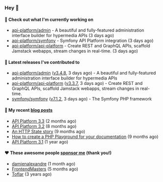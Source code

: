 ### Hey 👋

#### 👷 Check out what I'm currently working on

- [api-platform/admin](https://github.com/api-platform/admin) - A beautiful and fully-featured administration interface builder for hypermedia APIs (3 days ago)
- [api-platform/symfony](https://github.com/api-platform/symfony) - Symfony API Platform integration (3 days ago)
- [api-platform/api-platform](https://github.com/api-platform/api-platform) - Create REST and GraphQL APIs, scaffold Jamstack webapps, stream changes in real-time. (3 days ago)

#### 🔭 Latest releases I've contributed to

- [api-platform/admin](https://github.com/api-platform/admin) ([v3.4.8](https://github.com/api-platform/admin/releases/tag/v3.4.8), 3 days ago) - A beautiful and fully-featured administration interface builder for hypermedia APIs
- [api-platform/api-platform](https://github.com/api-platform/api-platform) ([v3.3.7](https://github.com/api-platform/api-platform/releases/tag/v3.3.7), 3 days ago) - Create REST and GraphQL APIs, scaffold Jamstack webapps, stream changes in real-time.
- [symfony/symfony](https://github.com/symfony/symfony) ([v7.1.2](https://github.com/symfony/symfony/releases/tag/v7.1.2), 3 days ago) - The Symfony PHP framework

#### 📜 My recent [blog posts](https://soyuka.me)

- [API Platform 3.3](https://soyuka.me/api-platform-3.3/) (2 months ago)
- [API Platform 3.2](https://soyuka.me/api-platform-3.2/) (8 months ago)
- [An HTTP State story](https://soyuka.me/http-state-story/) (9 months ago)
- [How to create a PHP Playground for your documentation](https://soyuka.me/how-to-create-a-php-playground-for-your-documentation/) (9 months ago)
- [API Platform 3.1](https://soyuka.me/api-platform-3.1-whats-new/) (1 year ago)

#### ❤️ These awesome people [sponsor me](https://github.com/sponsors/soyuka) (thank you!)

- [damienalexandre](https://github.com/damienalexandre) (1 month ago)
- [FrontendMasters](https://github.com/FrontendMasters) (5 months ago)
- [Toflar](https://github.com/Toflar) (3 years ago)

